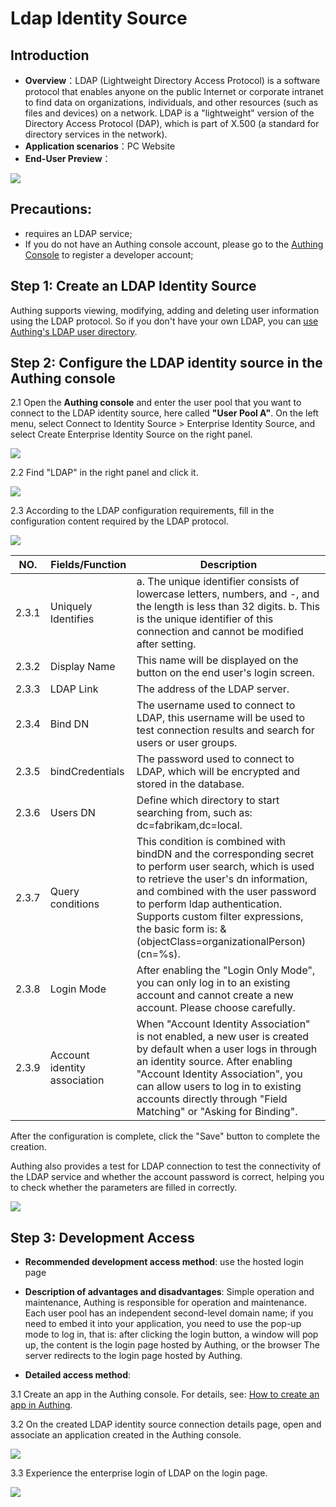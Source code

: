 # Ldap Identity Source

<LastUpdated/>

## Introduction

- **Overview**：LDAP (Lightweight Directory Access Protocol) is a software protocol that enables anyone on the public Internet or corporate intranet to find data on organizations, individuals, and other resources (such as files and devices) on a network. LDAP is a "lightweight" version of the Directory Access Protocol (DAP), which is part of X.500 (a standard for directory services in the network).
- **Application scenarios**：PC Website
- **End-User Preview**：

![](./images/06loginpage.png)

## Precautions:

- requires an LDAP service;
- If you do not have an Authing console account, please go to the [Authing Console](https://authing.cn/) to register a developer account;

## Step 1: Create an LDAP Identity Source

Authing supports viewing, modifying, adding and deleting user information using the LDAP protocol. So if you don't have your own LDAP, you can [use Authing's LDAP user directory](https://docs.authing.cn/v2/guides/users/ldap-user-directory.html).



## Step 2: Configure the LDAP identity source in the Authing console

2.1 Open the **Authing console** and enter the user pool that you want to connect to the LDAP identity source, here called **"User Pool A"**. On the left menu, select Connect to Identity Source > Enterprise Identity Source, and select Create Enterprise Identity Source on the right panel.

![](./images/01opensource.png)

2.2 Find "LDAP" in the right panel and click it.

![](./images/02chooseldap.png)

2.3 According to the LDAP configuration requirements, fill in the configuration content required by the LDAP protocol.

![](./images/03inputconfig.png)

| NO.    | Fields/Function | Description                                                  |
| ------ | --------------- | ------------------------------------------------------------ |
| 2.3.1  | Uniquely Identifies          | a. The unique identifier consists of lowercase letters, numbers, and -, and the length is less than 32 digits. b. This is the unique identifier of this connection and cannot be modified after setting. |
| 2.3.2  | Display Name                 | This name will be displayed on the button on the end user's login screen. |
| 2.3.3  | LDAP Link       | The address of the LDAP server. |
| 2.3.4  | Bind DN         | The username used to connect to LDAP, this username will be used to test connection results and search for users or user groups. |
| 2.3.5  |bindCredentials    | The password used to connect to LDAP, which will be encrypted and stored in the database. |
| 2.3.6  | Users DN        | Define which directory to start searching from, such as: dc=fabrikam,dc=local. |
| 2.3.7  | Query conditions        | This condition is combined with bindDN and the corresponding secret to perform user search, which is used to retrieve the user's dn information, and combined with the user password to perform ldap authentication. Supports custom filter expressions, the basic form is: &(objectClass=organizationalPerson)(cn=%s). |
| 2.3.8 | Login Mode                   | After enabling the "Login Only Mode", you can only log in to an existing account and cannot create a new account. Please choose carefully. |
| 2.3.9 | Account identity association | When "Account Identity Association" is not enabled, a new user is created by default when a user logs in through an identity source. After enabling "Account Identity Association", you can allow users to log in to existing accounts directly through "Field Matching" or "Asking for Binding". |

After the configuration is complete, click the "Save" button to complete the creation.

Authing also provides a test for LDAP connection to test the connectivity of the LDAP service and whether the account password is correct, helping you to check whether the parameters are filled in correctly.

![](./images/04testuseful.png)

## Step 3: Development Access

- **Recommended development access method**: use the hosted login page

- **Description of advantages and disadvantages**: Simple operation and maintenance, Authing is responsible for operation and maintenance. Each user pool has an independent second-level domain name; if you need to embed it into your application, you need to use the pop-up mode to log in, that is: after clicking the login button, a window will pop up, the content is the login page hosted by Authing, or the browser The server redirects to the login page hosted by Authing.

- **Detailed access method**:

3.1 Create an app in the Authing console. For details, see: [How to create an app in Authing](https://docs.authing.cn/v2/guides/app/create-app.html).

3.2 On the created LDAP identity source connection details page, open and associate an application created in the Authing console.

![](./images/05openldapapp.png)

3.3 Experience the enterprise login of LDAP on the login page.

![](./images/06loginpage.png)